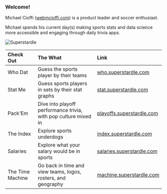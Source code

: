 ### Welcome! 

Michael Cioffi ([webmcioffi.com](https://www.webmcioffi.com)) is a product leader and soccer enthusiast.

Michael spends his current day(s) making sports stats and data science more accessible and engaging through daily trivia apps.

![Superstardle](https://cdn.superstardle.com/marketing/superstardle-share-sm.png)

| Check Out        | The What           | Link  |
| :--- |:---| :---|
| Who Dat    | Guess the sports player by their teams  | [who.superstardle.com](https://who.superstardle.com) |
| Stat Me      | Guess sports players in sets by their stat graphs      |   [stat.superstardle.com](https://stat.superstardle.com) |
| Pack'Em     | Dive into playoff performance trivia, with pop culture mixed in      |   [playoffs.superstardle.com](https://playoffs.superstardle.com) |
| The Index | Explore sports underdogs     |    [index.superstardle.com](https://index.superstardle.com) |
| Salaries | Explore what your salary would be in sports      |    [salaries.superstardle.com](https://salaries.superstardle.com) |
| The Time Machine | Go back in time and view teams, logos, rosters, and geography      |    [machine.superstardle.com](https://machine.superstardle.com) |

